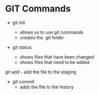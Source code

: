# GIT Commands

* git init
    * allows us to use git commands
    * creates the .git folder

* git status
    * shows files that have been changed
    * shows files that need to be added

git add
    - add the file to the staging

* git commit
    * adds the file to the history